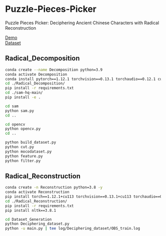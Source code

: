 # Puzzle-Pieces-Picker
Puzzle Pieces Picker: Deciphering Ancient Chinese Characters with Radical Reconstruction 

[Demo](http://vlrlab-monkey.xyz:7680/radicals/)  
[Dataset](https://figshare.com/s/c5eedcb5069c10a08830)

## Radical_Decomposition
```bash
conda create --name Decomposition python=3.9
conda activate Decomposition
conda install pytorch==1.12.1 torchvision==0.13.1 torchaudio==0.12.1 cudatoolkit=11.3 -c pytorch
cd ./Radical_Decomposition/
pip install -r requirements.txt
cd ./sam-hq-main/ 
pip install -e .

```
```bash
cd sam
python sam.py
cd ..
```
```bash
cd opencv
python opencv.py
cd ..
```
```bash
python build_dataset.py
python cut.py
python mocodataset.py
python feature.py
python filter.py
```
## Radical_Reconstruction
```bash
conda create -n Reconstruction python=3.8 -y
conda activate Reconstruction
pip install torch==1.12.1+cu113 torchvision==0.13.1+cu113 torchaudio==0.12.1 --extra-index-url https://download.pytorch.org/whl/cu113
cd ./Radical_Reconstruction/
pip install -r requirements.txt
pip install nltk==3.8.1

```
```bash
cd Dataset_Generation
python Deciphering_dataset.py
python -u main.py | tee log/Deciphering_dataset/OBS_train.log

```